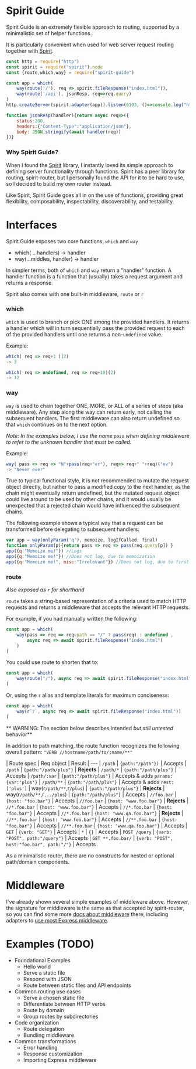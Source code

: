 # Spirit Guide

Spirit Guide is an extremely flexible approach to routing, supported by a minimalistic set of helper functions.


It is particularly convenient when used for web server request routing together with [Spirit](https://github.com/spirit-js/spirit).

```javascript
const http = require("http")
const spirit = require("spirit").node
const {route,which,way} = require("spirit-guide")

const app = which(
	way(route('/'), req => spirit.fileResponse("index.html")),
	way(route('/api'), jsonResp, req=>req.query)
)
http.createServer(spirit.adapter(app)).listen(6103, ()=>console.log("http://localhost:6103"))

function jsonResp(handler){return async req=>({
	status:200,
	headers:{"Content-Type":"application/json"},
	body: JSON.stringify(await handler(req))
})}
```

### Why Spirit Guide?

When I found the [Spirit](https://github.com/spirit-js/spirit) library, I instantly loved its simple approach to defining server functionality through functions. Spirit has a peer library for routing, spirit-router, but I personally found the API for it to be hard to use, so I decided to build my own router instead.

Like Spirit, Spirit Guide goes all in on the use of functions, providing great flexibility, composability, inspectability, discoverability, and testability.

# Interfaces

Spirit Guide exposes two core functions, `which` and `way`

 - which( ...handlers) -> handler
 - way(...middles, handler) -> handler

In simpler terms, both of `which` and `way` return a "handler" function. A handler function is a function that (usually) takes a request argument and returns a response.

Spirit also comes with one built-in middleware, `route` or `r`

### which

`which` is used to branch or pick ONE among the provided handlers. It returns a handler which will in turn sequentially pass the provided request to each of the provided handlers until one returns a non-`undefined` value.

Example:

```javascript
which( req => req+1 )(2)
-> 3
```
```javascript
which( req => undefined, req => req+10)(2)
-> 12
```

### way

`way` is used to chain together ONE, MORE, or ALL of a series of steps (aka middleware). Any step along the way can return early, not calling the subsequent handlers. The first middleware can also return undefined so that `which` continues on to the next option.

*Note: In the examples below, I use the name `pass` when defining middleware to refer to the unknown handler that must be called.*

Example:
```javascript
way( pass => req => "N"+pass(req+"er"), req=> req+" "+req)("ev")
-> "Never ever"
```
True to typical functional style, it is not recommended to mutate the request object directly, but rather to pass a modified copy to the next handler, as the chain might eventually return undefined, but the mutated request object could live around to be used by other chains, and it would usually be unexpected that a rejected chain would have influenced the subsequent chains.

The following example shows a typical way that a request can be transformed before delegating to subsequent handlers:

```javascript
var app = way(onlyParam('q'), memoize, logIfCalled, final)
function onlyParam(p){return pass => req => pass(req.query[p]) }
app({q:"Memoize me!"}) //Logs
app({q:"Memoize me!"}) //Does not log, due to memoization
app({q:"Memoize me!", misc:"Irrelevant"}) //Does not log, due to first middleware
```

### route
*Also exposed as `r` for shorthand*

`route` takes a string-based representation of a criteria used to match HTTP requests and returns a middleware that accepts the relevant HTTP requests.

For example, if you had manually written the following:
```javascript
const app = which(
	way(pass => req => req.path == "/" ? pass(req) : undefined ,
		async req => await spirit.fileResponse("index.html")
	)
)
```

You could use route to shorten that to:
```javascript
const app = which(
	way(route("/"), async req => await spirit.fileResponse("index.html"))
)
```

Or, using the `r` alias and template literals for maximum conciseness:
```javascript
const app = which(
	way(r`/`, async req => await spirit.fileResponse("index.html"))
)
```

** WARNING: The section below describes intended _but still untested_ behavior**

In addition to path matching, the route function recognizes the following overall pattern: `"VERB //hostname/path/to/:name/**"`

| Route spec | Req object | Result
| ---
| `/path` |	`{path:"/path"})` | Accepts
| `/path` | `{path:"/path/plus"}` | **Rejects**
| `/path/*` | `{path:"/path/plus"}` | Accepts
| `/path/:var` | `{path:"/path/plus"}` | Accepts & adds `params:{var:'plus'}`
| `/path/**` | `{path:"/path/plus"}` | Accepts & adds `rest:['plus']`
| way(r`/path/**`,r`/plus`) | `{path:"/path/plus"}` | **Rejects**
| way(r`/path/**`,r`.../plus`) | `{path:"/path/plus"}` | Accepts
| `//foo.bar` | `{host: "foo.bar"}` | Accepts
| `//foo.bar` | `{host: "www.foo.bar"}` | **Rejects**
| `//*.foo.bar` | `{host: "www.foo.bar"}` | Accepts
| `//*.foo.bar` | `{host: "foo.bar"}` | Accepts
| `//*.foo.bar` | `{host: "www.qa.foo.bar"}` | **Rejects**
| `//**.foo.bar` | `{host: "www.foo.bar"}` | Accepts
| `//**.foo.bar` | `{host: "foo.bar"}` | Accepts
| `//**.foo.bar` | `{host: "www.qa.foo.bar"}` | Accepts
| `GET`	| `{verb: "GET"}` | Accepts
| `*`	| `{}` | Accepts
| `POST /query`	| `{verb: "POST", path:"/query"}` | Accepts
| `GET **.foo.bar/`	| `{verb: "POST", host:"foo.bar", path:"/"}` | Accepts

As a minimalistic router, there are no constructs for nested or optional path/domain components.

# Middleware

I've already shown several simple examples of middleware above. However, the signature for middleware is the same as that accepted by spirit-router, so you can find some more [docs about middleware](https://github.com/spirit-js/spirit-router/blob/master/docs/Guide.md#middleware) there, including adapters to [use most Express middleware](https://github.com/spirit-js/spirit-express).

# Examples (TODO)

- Foundational Examples
	- Hello world
	- Serve a static file
	- Respond with JSON
	- Route between static files and API endpoints
- Common routing use cases
	- Serve a chosen static file
	- Differentiate between HTTP verbs
	- Route by domain
	- Group routes by subdirectories
- Code organization
	- Route delegation
	- Bundling middleware
- Common transformations
	- Error handling
	- Response customization
	- Importing Express middleware
